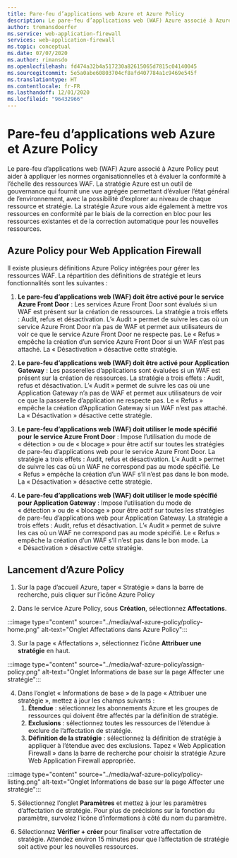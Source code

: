 ```yaml
---
title: Pare-feu d’applications web Azure et Azure Policy
description: Le pare-feu d’applications web (WAF) Azure associé à Azure Policy peut aider à appliquer les normes organisationnelles et à évaluer la conformité à l’échelle des ressources WAF
author: tremansdoerfer
ms.service: web-application-firewall
services: web-application-firewall
ms.topic: conceptual
ms.date: 07/07/2020
ms.author: rimansdo
ms.openlocfilehash: fd474a32b4a517230a82615065d7815c04140045
ms.sourcegitcommit: 5e5a0abe60803704cf8afd407784a1c9469e545f
ms.translationtype: HT
ms.contentlocale: fr-FR
ms.lasthandoff: 12/01/2020
ms.locfileid: "96432966"
---
```

# <a name="azure-web-application-firewall-and-azure-policy"></a>Pare-feu d’applications web Azure et Azure Policy

Le pare-feu d’applications web (WAF) Azure associé à Azure Policy peut aider à appliquer les normes organisationnelles et à évaluer la conformité à l’échelle des ressources WAF. La stratégie Azure est un outil de gouvernance qui fournit une vue agrégée permettant d’évaluer l’état général de l’environnement, avec la possibilité d’explorer au niveau de chaque ressource et stratégie. La stratégie Azure vous aide également à mettre vos ressources en conformité par le biais de la correction en bloc pour les ressources existantes et de la correction automatique pour les nouvelles ressources.

## <a name="azure-policy-for-web-application-firewall"></a>Azure Policy pour Web Application Firewall

Il existe plusieurs définitions Azure Policy intégrées pour gérer les ressources WAF. La répartition des définitions de stratégie et leurs fonctionnalités sont les suivantes :

1. **Le pare-feu d’applications web (WAF) doit être activé pour le service Azure Front Door** : Les services Azure Front Door sont évalués si un WAF est présent sur la création de ressources. La stratégie a trois effets : Audit, refus et désactivation. L’« Audit » permet de suivre les cas où un service Azure Front Door n’a pas de WAF et permet aux utilisateurs de voir ce que le service Azure Front Door ne respecte pas. Le « Refus » empêche la création d’un service Azure Front Door si un WAF n’est pas attaché. La « Désactivation » désactive cette stratégie.

2. **Le pare-feu d’applications web (WAF) doit être activé pour Application Gateway** : Les passerelles d’applications sont évaluées si un WAF est présent sur la création de ressources. La stratégie a trois effets : Audit, refus et désactivation. L’« Audit » permet de suivre les cas où une Application Gateway n’a pas de WAF et permet aux utilisateurs de voir ce que la passerelle d’application ne respecte pas. Le « Refus » empêche la création d’Application Gateway si un WAF n’est pas attaché. La « Désactivation » désactive cette stratégie.

3. **Le pare-feu d’applications web (WAF) doit utiliser le mode spécifié pour le service Azure Front Door** : Impose l’utilisation du mode de « détection » ou de « blocage » pour être actif sur toutes les stratégies de pare-feu d’applications web pour le service Azure Front Door. La stratégie a trois effets : Audit, refus et désactivation. L’« Audit » permet de suivre les cas où un WAF ne correspond pas au mode spécifié. Le « Refus » empêche la création d’un WAF s’il n’est pas dans le bon mode. La « Désactivation » désactive cette stratégie.

4. **Le pare-feu d’applications web (WAF) doit utiliser le mode spécifié pour Application Gateway** : Impose l’utilisation du mode de « détection » ou de « blocage » pour être actif sur toutes les stratégies de pare-feu d’applications web pour Application Gateway. La stratégie a trois effets : Audit, refus et désactivation. L’« Audit » permet de suivre les cas où un WAF ne correspond pas au mode spécifié. Le « Refus » empêche la création d’un WAF s’il n’est pas dans le bon mode. La « Désactivation » désactive cette stratégie.

## <a name="launch-an-azure-policy"></a>Lancement d’Azure Policy

1.  Sur la page d’accueil Azure, taper « Stratégie » dans la barre de recherche, puis cliquer sur l’icône Azure Policy

2.  Dans le service Azure Policy, sous **Création**, sélectionnez **Affectations**.

:::image type="content" source="../media/waf-azure-policy/policy-home.png" alt-text="Onglet Affectations dans Azure Policy":::

3.  Sur la page « Affectations », sélectionnez l’icône **Attribuer une stratégie** en haut.

:::image type="content" source="../media/waf-azure-policy/assign-policy.png" alt-text="Onglet Informations de base sur la page Affecter une stratégie":::

4.  Dans l’onglet « Informations de base » de la page « Attribuer une stratégie », mettez à jour les champs suivants :
    1.  **Étendue** : sélectionnez les abonnements Azure et les groupes de ressources qui doivent être affectés par la définition de stratégie.
    2.  **Exclusions** : sélectionnez toutes les ressources de l’étendue à exclure de l’affectation de stratégie.
    3.  **Définition de la stratégie** : sélectionnez la définition de stratégie à appliquer à l’étendue avec des exclusions. Tapez « Web Application Firewall » dans la barre de recherche pour choisir la stratégie Azure Web Application Firewall appropriée.

:::image type="content" source="../media/waf-azure-policy/policy-listing.png" alt-text="Onglet Informations de base sur la page Affecter une stratégie":::

5.  Sélectionnez l’onglet **Paramètres** et mettez à jour les paramètres d’affectation de stratégie. Pour plus de précisions sur la fonction du paramètre, survolez l’icône d’informations à côté du nom du paramètre.

6.  Sélectionnez **Vérifier + créer** pour finaliser votre affectation de stratégie. Attendez environ 15 minutes pour que l’affectation de stratégie soit active pour les nouvelles ressources.

